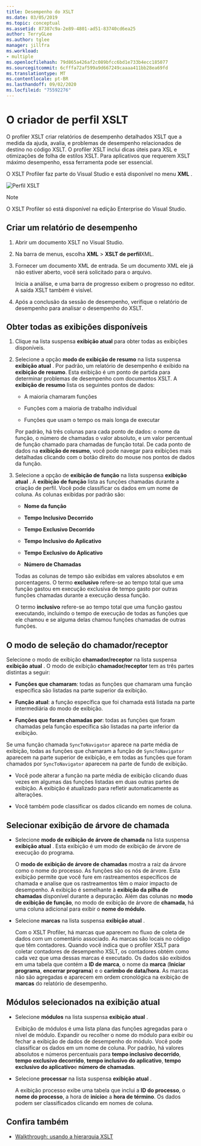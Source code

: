 ```yaml
---
title: Desempenho do XSLT
ms.date: 03/05/2019
ms.topic: conceptual
ms.assetid: 87387c9a-2e89-4801-ad51-83740cd6ea25
author: TerryGLee
ms.author: tglee
manager: jillfra
ms.workload:
- multiple
ms.openlocfilehash: 79d865a426af2c089bfcc6bd1e733b4ecc185077
ms.sourcegitcommit: 6cfffa72af599a9d667249caaaa411bb28ea69fd
ms.translationtype: MT
ms.contentlocale: pt-BR
ms.lasthandoff: 09/02/2020
ms.locfileid: "75592276"
---
```

# <a name="the-xslt-profiler"></a>O criador de perfil XSLT

O profiler XSLT criar relatórios de desempenho detalhados XSLT que a medida da ajuda, avalia, e problemas de desempenho relacionados de destino no código XSLT. O profiler XSLT inclui dicas úteis para XSL e otimizações de folha de estilos XSLT. Para aplicativos que requerem XSLT máximo desempenho, essa ferramenta pode ser essencial.

O XSLT Profiler faz parte do Visual Studio e está disponível no menu **XML** .

![Perfil XSLT](../xml-tools/media/profile-xslt-menu.png)

> [!NOTE]
> O XSLT Profiler só está disponível na edição Enterprise do Visual Studio.

## <a name="create-a-performance-report"></a>Criar um relatório de desempenho

1. Abrir um documento XSLT no Visual Studio.

2. Na barra de menus, escolha **XML**  >  **XSLT de perfil**XML.

3. Fornecer um documento XML de entrada. Se um documento XML ele já não estiver aberto, você será solicitado para o arquivo.

   Inicia a análise, e uma barra de progresso exibem o progresso no editor. A saída XSLT também é visível.

4. Após a conclusão da sessão de desempenho, verifique o relatório de desempenho para analisar o desempenho do XSLT.

## <a name="get-all-available-views"></a>Obter todas as exibições disponíveis

1. Clique na lista suspensa **exibição atual** para obter todas as exibições disponíveis.

2. Selecione a opção **modo de exibição de resumo** na lista suspensa **exibição atual** . Por padrão, um relatório de desempenho é exibido na **exibição de resumo**. Esta exibição é um ponto de partida para determinar problemas de desempenho com documentos XSLT. A **exibição de resumo** lista os seguintes pontos de dados:

   - A maioria chamaram funções

   - Funções com a maioria de trabalho individual

   - Funções que usam o tempo os mais longa de executar

   Por padrão, há três colunas para cada ponto de dados: o nome da função, o número de chamadas o valor absoluto, e um valor percentual de função chamado para chamadas de função total. De cada ponto de dados na **exibição de resumo**, você pode navegar para exibições mais detalhadas clicando com o botão direito do mouse nos pontos de dados da função.

3. Selecione a opção de **exibição de função** na lista suspensa **exibição atual** . A **exibição de função** lista as funções chamadas durante a criação de perfil. Você pode classificar os dados em um nome de coluna. As colunas exibidas por padrão são:

    - **Nome da função**

    - **Tempo Inclusivo Decorrido**

    - **Tempo Exclusivo Decorrido**

    - **Tempo Inclusivo do Aplicativo**

    - **Tempo Exclusivo do Aplicativo**

    - **Número de Chamadas**

   Todas as colunas de tempo são exibidas em valores absolutos e em porcentagens. O termo **exclusivo** refere-se ao tempo total que uma função gastou em execução exclusiva de tempo gasto por outras funções chamadas durante a execução dessa função.

   O termo **inclusivo** refere-se ao tempo total que uma função gastou executando, incluindo o tempo de execução de todas as funções que ele chamou e se alguma delas chamou funções chamadas de outras funções.

## <a name="select-callercallee-view"></a>O modo de seleção do chamador/receptor

Selecione o modo de exibição **chamador/receptor** na lista suspensa **exibição atual** . O modo de exibição **chamador/receptor** tem as três partes distintas a seguir:

- **Funções que chamaram**: todas as funções que chamaram uma função específica são listadas na parte superior da exibição.

- **Função atual**: a função específica que foi chamada está listada na parte intermediária do modo de exibição.

- **Funções que foram chamadas por**: todas as funções que foram chamadas pela função específica são listadas na parte inferior da exibição.

Se uma função chamada `SyncToNavigator` aparece na parte média de exibição, todas as funções que chamaram a função de `SyncToNavigator` aparecem na parte superior de exibição, e em todas as funções que foram chamados por `SyncToNavigator` aparecem na parte de fundo de exibição.

- Você pode alterar a função na parte média de exibição clicando duas vezes em algumas das funções listadas em duas outras partes de exibição. A exibição é atualizado para refletir automaticamente as alterações.

- Você também pode classificar os dados clicando em nomes de coluna.

## <a name="select-call-tree-view"></a>Selecionar exibição de árvore de chamada

- Selecione **modo de exibição de árvore de chamada** na lista suspensa **exibição atual** . Esta exibição é um modo de exibição de árvore de execução do programa.

   O **modo de exibição de árvore de chamadas** mostra a raiz da árvore como o nome do processo. As funções são os nós de árvore. Esta exibição permite que você fure em rastreamentos específicos de chamada e analise que os rastreamentos têm o maior impacto de desempenho. A exibição é semelhante à **exibição da pilha de chamadas** disponível durante a depuração. Além das colunas no **modo de exibição de função**, no modo de exibição de árvore de **chamada**, há uma coluna adicional para exibir o **nome do módulo**.

- Selecione **marcas** na lista suspensa **exibição atual** .

   Com o XSLT Profiler, há marcas que aparecem no fluxo de coleta de dados com um comentário associado. As marcas são locais no código que têm contadores. Quando você indica que o profiler XSLT para coletar contadores de desempenho XSLT, os contadores obtém como cada vez que uma dessas marcas é executado. Os dados são exibidos em uma tabela que contém a **ID de marca**, o nome da **marca** (**Iniciar programa**, **encerrar programa**) e o **carimbo de data/hora**. As marcas não são agregadas e aparecem em ordem cronológica na exibição de **marcas** do relatório de desempenho.

## <a name="select-modules-in-the-current-view"></a>Módulos selecionados na exibição atual

- Selecione **módulos** na lista suspensa **exibição atual** .

   Exibição de módulos é uma lista plana das funções agregadas para o nível de módulo. Expandir ou recolher o nome do módulo para exibir ou fechar a exibição de dados de desempenho do módulo. Você pode classificar os dados em um nome de coluna. Por padrão, há valores absolutos e números percentuais para **tempo inclusivo decorrido**, **tempo exclusivo decorrido**, **tempo inclusivo do aplicativo**, **tempo exclusivo do aplicativo**e **número de chamadas**.

- Selecione **processar** na lista suspensa **exibição atual** .

   A exibição processo exibe uma tabela que inclui a **ID do processo**, o **nome do processo**, a hora de **início**e a **hora de término**. Os dados podem ser classificados clicando em nomes de coluna.

## <a name="see-also"></a>Confira também

- [Walkthrough: usando a hierarquia XSLT](../xml-tools/walkthrough-using-xslt-hierarchy.md)
